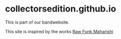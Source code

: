 # collectorsedition.github.io

This is part of our bandwebsite.

This site is inspired by the works [Raw Funk Maharishi](https://github.com/rawfunkmaharishi)
